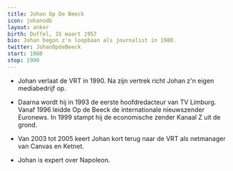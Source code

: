 ```yaml
---
title: Johan Op De Beeck
icon: johanodb
layout: anker
birth: Duffel, 15 maart 1957
bio: Johan begon z'n loopbaan als journalist in 1980.
twitter: JohanOpdeBeeck
start: 1980
stop: 1990
---
```


* Johan verlaat de VRT in 1990. Na zijn vertrek richt Johan z'n eigen mediabedrijf op.

* Daarna wordt hij in 1993 de eerste hoofdredacteur van TV Limburg. Vanaf 1996 leidde Op de Beeck de internationale nieuwszender Euronews. In 1999 stampt hij de economische zender Kanaal Z uit de grond.

* Van 2003 tot 2005 keert Johan kort terug naar de VRT als netmanager van Canvas en Ketnet.

* Johan is expert over Napoleon.
